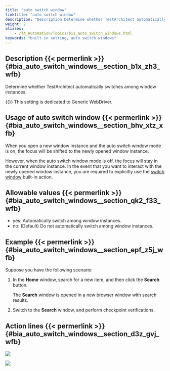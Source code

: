 ```yaml
--- 
title: "auto switch window"
linktitle: "auto switch window"
description: "Description Determine whether TestArchitect automatically switches among window instances. Important: This setting is dedicated to Generic WebDriver. Usage of auto switch window When you open a new ..."
weight: 2
aliases: 
    - /TA_Automation/Topics/bis_auto_switch_windows.html
keywords: "built-in setting, auto switch windows"
---
```


## Description {{< permerlink >}} {#bia_auto_switch_windows__section_b1x_zh3_wfb} 

Determine whether TestArchitect automatically switches among window instances.

{{<important>}} This setting is dedicated to Generic WebDriver.

## Usage of auto switch window {{< permerlink >}} {#bia_auto_switch_windows__section_bhv_xtz_xfb} 

When you open a new window instance and the auto switch window mode is on, the focus will be shifted to the newly opened window instance.

However, when the auto switch window mode is off, the focus will stay in the current window instance. In the event that you want to interact with the newly opened window instance, you are required to explicitly use the [switch window](/automation-guide/action-based-testing-language/built-in-actions/test-support-actions/webdriver/switch-window) built-in action.

## Allowable values {{< permerlink >}} {#bia_auto_switch_windows__section_qk2_f33_wfb} 

-   yes: Automatically switch among window instances.
-   no: \(Default\) Do not automatically switch among window instances.

## Example {{< permerlink >}} {#bia_auto_switch_windows__section_epf_z5j_wfb} 

Suppose you have the following scenario:

1.  In the **Home** window, search for a new item, and then click the **Search** button.

    The **Search** window is opened in a new browser window with search results.

2.  Switch to the **Search** window, and perform checkpoint verifications.

## Action lines {{< permerlink >}} {#bia_auto_switch_windows__section_d3z_gvj_wfb} 

![](/images/TA_Automation/Images/bia_auto_switch_windows_off_pgm.png)

![](/images/TA_Automation/Images/bia_auto_switch_windows_on_pgm.png)




